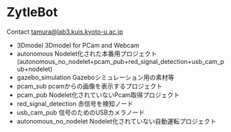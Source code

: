 # ZytleBot

Contact tamura@lab3.kuis.kyoto-u.ac.jp

*  3Dmodel  3Dmodel for PCam and Webcam
*  autonomous Nodelet化された本番用プロジェクト(autonomous_no_nodelet+pcam_pub+red_signal_detection+usb_cam_pub+nodelet)
*  gazebo_simulation Gazeboシミュレーション用の素材等
*  pcam_sub pcamからの画像を表示するプロジェクト
*  pcam_pub Nodelet化されていないPcam取得プロジェクト
*  red_signal_detection 赤信号を検知ノード
*  usb_cam_pub 信号のためのUSBカメラノード
*  autonomous_no_nodelet Nodelet化されていない自動運転プロジェクト
